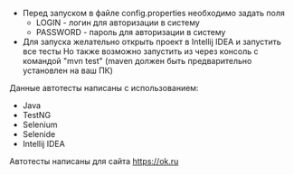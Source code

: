 
* Перед запуском в файле config.properties необходимо задать поля
  * LOGIN - логин для авторизации в систему
  * PASSWORD - пароль для авторизации в систему
* Для запуска желательно открыть проект в Intellij IDEA и запустить все тесты
Но также возможно запустить из через консоль с командой "mvn test" (maven должен быть предварительно установлен на ваш ПК)

Данные автотесты написаны с использованием:
 * Java
 * TestNG
 * Selenium
 * Selenide
 * Intellij IDEA

Автотесты написаны для сайта https://ok.ru
